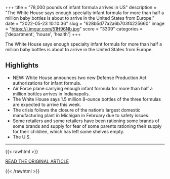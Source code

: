 +++
title = "78,000 pounds of infant formula arrives in US"
description = "The White House says enough specialty infant formula for more than half a million baby bottles is about to arrive in the United States from Europe."
date = "2022-05-23 10:10:36"
slug = "628b5d77a2a6b703f4225660"
image = "https://i.imgur.com/51H96Nb.jpg"
score = "3309"
categories = ['department', 'house', 'health']
+++

The White House says enough specialty infant formula for more than half a million baby bottles is about to arrive in the United States from Europe.

## Highlights

- NEW: White House announces two new Defense Production Act authorizations for infant formula.
- Air Force plane carrying enough infant formula for more than half a million bottles arrives in Indianapolis.
- The White House says 1.5 million 8-ounce bottles of the three formulas are expected to arrive this week.
- The crisis follows the closure of the nation’s largest domestic manufacturing plant in Michigan in February due to safety issues.
- Some retailers and some retailers have been rationing some brands of some brands and supply for fear of some parents rationing their supply for their children, which has left some shelves empty.
- The U.S.

---

{{< rawhtml >}}
  <p class="article-category">
    <a target="_blank" href="https://www.kplctv.com/2022/05/22/white-house-78000-pounds-infant-formula-heading-us/?fbclid=IwAR0IWKj7EzRZdmxd0wH9AQPMH_SE8jEXESkGzwG7_ZsUuPIPEtNL2zImDEw">READ THE ORIGINAL ARTICLE</a>
  </p>
{{< /rawhtml >}}
